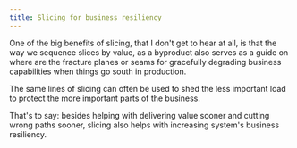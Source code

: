 ```yaml
---
title: Slicing for business resiliency
---
```

One of the big benefits of slicing, that I don't get to hear at all, is that the way we sequence slices by value, as a byproduct also serves as a guide on where are the fracture planes or seams for gracefully degrading business capabilities when things go south in production.

The same lines of slicing can often be used to shed the less important load to protect the more important parts of the business.

That's to say: besides helping with delivering value sooner and cutting wrong paths sooner, slicing also helps with increasing system's business resiliency.
